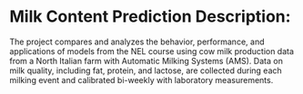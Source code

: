 # Milk Content Prediction Description:


The project compares and analyzes the behavior, performance, and applications of models from the NEL course using cow milk production data from a North Italian farm with Automatic Milking Systems (AMS). Data on milk quality, including fat, protein, and lactose, are collected during each milking event and calibrated bi-weekly with laboratory measurements.
